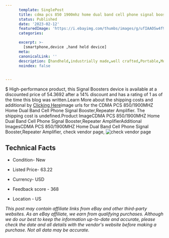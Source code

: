 ```yaml
---
      template: SinglePost
      title: cdma pcs 850 1900mhz home dual band cell phone signal booster repeater amplifier
      status: Published
      date: '2023-02-12'
      featuredImage: 'https://i.ebayimg.com/thumbs/images/g/ufIAAOSw4f9f9auf/s-l225.jpg'
      categories: 

      excerpt: >-
        [smartphone,device ,hand held device]
      meta:
      canonicalLink: ''
      description: [handheld,industrially made,well crafted,Portable,Mobile,Compact,Convenient,Lightweight,Maneuverable,Man-portable,Miniature,Carriable,Hand-held,Light,Holdable,Transportable,Mobile device,Pocket-sized,On-the-go,Wireless,Cordless,Compact size,Convenient size, smartphone,device ,hand held device]
      noindex: false

        
---
```

$
    High-performance product, this Signal Boosters device is available at a discounted price of 54.3692 after a 14% discount and has a rating of 1 as of the time this blog was written.Learn More about the shipping costs and additional by [Clicking Here](https://www.ebay.com/itm/175579920601?hash=item28e160f8d9%3Ag%3AufIAAOSw4f9f9auf&mkevt=1&mkcid=1&mkrid=711-53200-19255-0&campid=%253CePNCampaignId%253E&customid=%253CreferenceId%253E&toolid=10049)image urls for the CDMA PCS 850/1900MHZ Home Dual Band Cell Phone Signal Booster,Repeater Amplifier. The shipping cost is undefined.Product ImageCDMA PCS 850/1900MHZ Home Dual Band Cell Phone Signal Booster,Repeater AmplifierAdditional ImagesCDMA PCS 850/1900MHZ Home Dual Band Cell Phone Signal Booster,Repeater Amplifier, check vendor page, ![check vendor page](https://origin-galleryplus.ebayimg.com/ws/web/175579920601_2_0_1/225x225.jpg,https://origin-galleryplus.ebayimg.com/ws/web/175579920601_3_0_1/225x225.jpg,https://origin-galleryplus.ebayimg.com/ws/web/175579920601_4_0_1/225x225.jpg,https://origin-galleryplus.ebayimg.com/ws/web/175579920601_5_0_1/225x225.jpg,https://origin-galleryplus.ebayimg.com/ws/web/175579920601_6_0_1/225x225.jpg,https://origin-galleryplus.ebayimg.com/ws/web/175579920601_7_0_1/225x225.jpg,https://origin-galleryplus.ebayimg.com/ws/web/175579920601_8_0_1/225x225.jpg,https://origin-galleryplus.ebayimg.com/ws/web/175579920601_9_0_1/225x225.jpg,https://origin-galleryplus.ebayimg.com/ws/web/175579920601_10_0_1/225x225.jpg,https://origin-galleryplus.ebayimg.com/ws/web/175579920601_11_0_1/225x225.jpg,https://origin-galleryplus.ebayimg.com/ws/web/175579920601_12_0_1/225x225.jpg)
    
    

 ## Technical Facts 



     
      

 - Condition- New 


      

 - Listed Price- 63.22 


      

 - Currency- USD 


      

 - Feedback score - 368 


      

 - Location - US 


      
      

 *_This post may contain affiliate links from eBay and other third-party websites. As an eBay affiliate, we earn from qualifying purchases. Although we do our best to keep the information up-to-date and accurate, please check the date and all details with the vendor's website before making a purchase. Not all data may be accurate._*



    
    
    
    
    